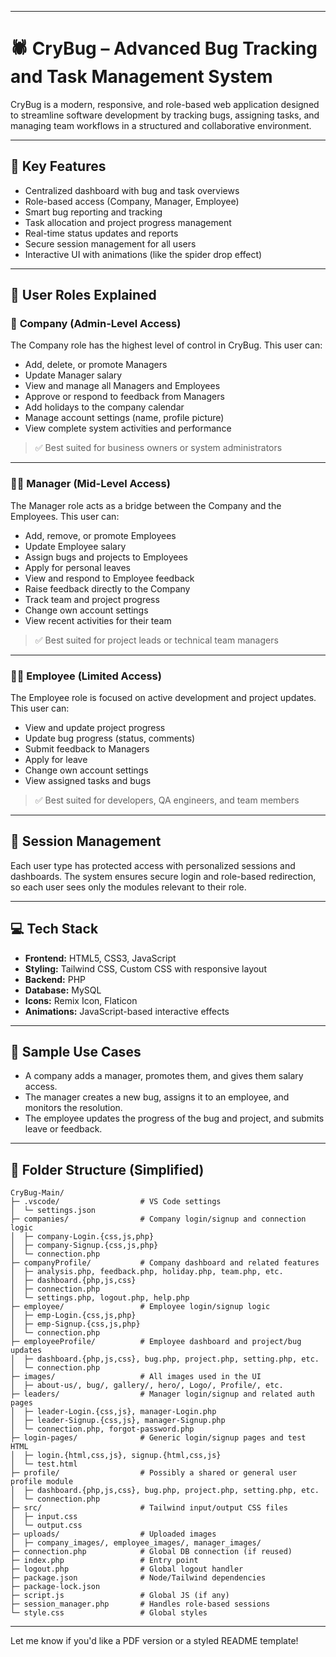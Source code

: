 
---

# 🕷 CryBug – Advanced Bug Tracking and Task Management System

CryBug is a modern, responsive, and role-based web application designed to streamline software development by tracking bugs, assigning tasks, and managing team workflows in a structured and collaborative environment.

---

## 🚀 Key Features

- Centralized dashboard with bug and task overviews  
- Role-based access (Company, Manager, Employee)  
- Smart bug reporting and tracking  
- Task allocation and project progress management  
- Real-time status updates and reports  
- Secure session management for all users  
- Interactive UI with animations (like the spider drop effect)

---

## 👥 User Roles Explained

### 🏢 **Company (Admin-Level Access)**

The Company role has the highest level of control in CryBug. This user can:

- Add, delete, or promote Managers  
- Update Manager salary  
- View and manage all Managers and Employees  
- Approve or respond to feedback from Managers  
- Add holidays to the company calendar  
- Manage account settings (name, profile picture)  
- View complete system activities and performance

> ✅ Best suited for business owners or system administrators

---

### 👨‍💼 **Manager (Mid-Level Access)**

The Manager role acts as a bridge between the Company and the Employees. This user can:

- Add, remove, or promote Employees  
- Update Employee salary  
- Assign bugs and projects to Employees  
- Apply for personal leaves  
- View and respond to Employee feedback  
- Raise feedback directly to the Company  
- Track team and project progress  
- Change own account settings  
- View recent activities for their team

> ✅ Best suited for project leads or technical team managers

---

### 👨‍💻 **Employee (Limited Access)**

The Employee role is focused on active development and project updates. This user can:

- View and update project progress  
- Update bug progress (status, comments)  
- Submit feedback to Managers  
- Apply for leave  
- Change own account settings  
- View assigned tasks and bugs

> ✅ Best suited for developers, QA engineers, and team members

---

## 🔐 Session Management

Each user type has protected access with personalized sessions and dashboards. The system ensures secure login and role-based redirection, so each user sees only the modules relevant to their role.

---

## 💻 Tech Stack

- **Frontend:** HTML5, CSS3, JavaScript  
- **Styling:** Tailwind CSS, Custom CSS with responsive layout  
- **Backend:** PHP  
- **Database:** MySQL  
- **Icons:** Remix Icon, Flaticon  
- **Animations:** JavaScript-based interactive effects

---

## 🧪 Sample Use Cases

- A company adds a manager, promotes them, and gives them salary access.  
- The manager creates a new bug, assigns it to an employee, and monitors the resolution.  
- The employee updates the progress of the bug and project, and submits leave or feedback.

---

## 📁 Folder Structure (Simplified)

```
CryBug-Main/
├─ .vscode/                  # VS Code settings
│  └─ settings.json
├─ companies/                # Company login/signup and connection logic
│  ├─ company-Login.{css,js,php}
│  ├─ company-Signup.{css,js,php}
│  └─ connection.php
├─ companyProfile/           # Company dashboard and related features
│  ├─ analysis.php, feedback.php, holiday.php, team.php, etc.
│  ├─ dashboard.{php,js,css}
│  ├─ connection.php
│  └─ settings.php, logout.php, help.php
├─ employee/                 # Employee login/signup logic
│  ├─ emp-Login.{css,js,php}
│  ├─ emp-Signup.{css,js,php}
│  └─ connection.php
├─ employeeProfile/          # Employee dashboard and project/bug updates
│  ├─ dashboard.{php,js,css}, bug.php, project.php, setting.php, etc.
│  └─ connection.php
├─ images/                   # All images used in the UI
│  ├─ about-us/, bug/, gallery/, hero/, Logo/, Profile/, etc.
├─ leaders/                  # Manager login/signup and related auth pages
│  ├─ leader-Login.{css,js}, manager-Login.php
│  ├─ leader-Signup.{css,js}, manager-Signup.php
│  └─ connection.php, forgot-password.php
├─ login-pages/              # Generic login/signup pages and test HTML
│  ├─ login.{html,css,js}, signup.{html,css,js}
│  └─ test.html
├─ profile/                  # Possibly a shared or general user profile module
│  ├─ dashboard.{php,js,css}, bug.php, project.php, setting.php, etc.
│  └─ connection.php
├─ src/                      # Tailwind input/output CSS files
│  ├─ input.css
│  └─ output.css
├─ uploads/                  # Uploaded images
│  ├─ company_images/, employee_images/, manager_images/
├─ connection.php            # Global DB connection (if reused)
├─ index.php                 # Entry point
├─ logout.php                # Global logout handler
├─ package.json              # Node/Tailwind dependencies
├─ package-lock.json
├─ script.js                 # Global JS (if any)
├─ session_manager.php       # Handles role-based sessions
└─ style.css                 # Global styles
```

--- 

Let me know if you'd like a PDF version or a styled README template!
